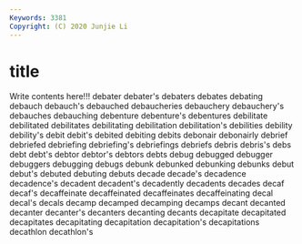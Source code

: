 ```yaml
---
Keywords: 3381
Copyright: (C) 2020 Junjie Li
---
```


# title

Write contents here!!!
debater 
debater's 
debaters
debates 
debating 
debauch 
debauch's 
debauched 
debaucheries 
debauchery 
debauchery's 
debauches 
debauching
debenture 
debenture's 
debentures 
debilitate 
debilitated 
debilitates 
debilitating 
debilitation 
debilitation's 
debilities
debility 
debility's 
debit 
debit's 
debited 
debiting 
debits 
debonair 
debonairly 
debrief
debriefed 
debriefing 
debriefing's 
debriefings 
debriefs 
debris 
debris's 
debs 
debt 
debt's
debtor 
debtor's 
debtors 
debts 
debug 
debugged 
debugger 
debuggers 
debugging 
debugs
debunk 
debunked 
debunking 
debunks 
debut 
debut's 
debuted 
debuting 
debuts 
decade
decade's 
decadence 
decadence's 
decadent 
decadent's 
decadently 
decadents 
decades 
decaf 
decaf's
decaffeinate 
decaffeinated 
decaffeinates 
decaffeinating 
decal 
decal's 
decals 
decamp 
decamped 
decamping
decamps 
decant 
decanted 
decanter 
decanter's 
decanters 
decanting 
decants 
decapitate 
decapitated
decapitates 
decapitating 
decapitation 
decapitation's 
decapitations 
decathlon 
decathlon's 
